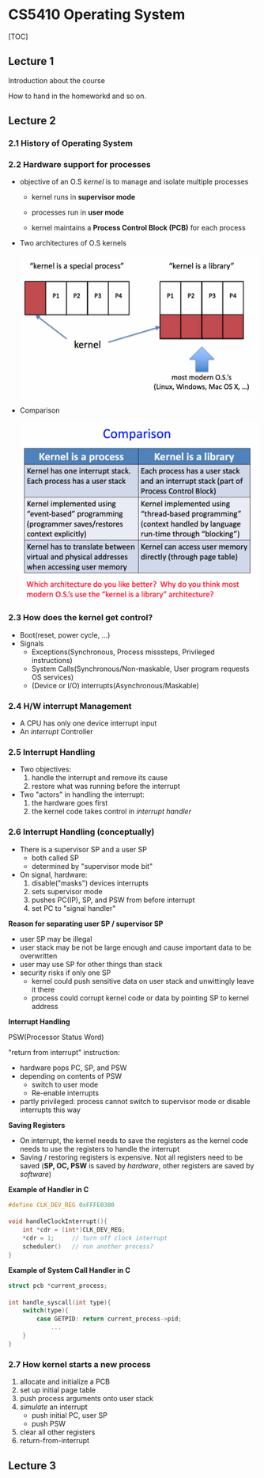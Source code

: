 # CS5410 Operating System



[TOC]

## Lecture 1

Introduction about the course 

How to hand in the homeworkd and so on.

## Lecture 2

### 2.1 History of Operating System



### 2.2 Hardware support for processes

- objective of an O.S *kernel* is to manage and isolate multiple processes

  - kernel runs in **supervisor mode**

  - processes run in **user mode**

  - kernel maintains a **Process Control  Block (PCB)** for each process 

- Two architectures of O.S kernels

  <img src="https://github.com/daylightZhang/Computer-Science-Study-Notes/blob/main/2022%20Spring/CS5410%20Operating%20System.assets/image-20220127132414197.png?raw=true" style="zoom: 67%;" />

- Comparison

  <img src="https://github.com/daylightZhang/Computer-Science-Study-Notes/blob/main/2022%20Spring/CS5410%20Operating%20System.assets/image-20220127132605055.png?raw=true" alt="image-20220127132605055" style="zoom: 50%;" />

### 2.3 How does the kernel get control?

- Boot(reset, power cycle, ...)
- Signals
  - Exceptions(Synchronous, Process misssteps, Privileged instructions)
  - System Calls(Synchronous/Non-maskable, User program requests OS services)
  - (Device or I/O) interrupts(Asynchronous/Maskable)

### 2.4 H/W interrupt Management

- A CPU has only one device interrupt input
- An *interrupt* Controller

### 2.5 Interrupt Handling

- Two objectives:
  1. handle the interrupt and remove its cause
  2. restore what was running before the interrupt
- Two "actors" in handling the interrupt:
  1. the hardware goes first
  2. the kernel code takes control in *interrupt handler*

### 2.6 Interrupt Handling (conceptually)

- There is a supervisor SP and a user SP
  - both called SP
  - determined by "supervisor mode bit"
- On signal, hardware:
  1. disable("masks") devices interrupts
  2. sets supervisor mode
  3. pushes PC(IP), SP, and PSW from before interrupt
  4. set PC to "signal handler"

**Reason for separating user SP / supervisor SP**

- user SP may be illegal
- user stack may be not be large enough and cause important data to be overwritten
- user may use SP for other things than stack
- security risks if only one SP
  - kernel could push sensitive data on user stack and unwittingly leave it there
  - process could corrupt kernel code or data by pointing SP to kernel address

**Interrupt Handling**

PSW(Processor Status Word)

"return from interrupt" instruction:

- hardware pops PC, SP, and PSW
- depending on contents of PSW
  - switch to user mode
  - Re-enable interrupts
- partly privileged: process cannot switch to supervisor mode or disable interrupts this way

**Saving Registers**

- On interrupt, the kernel needs to save the registers as the kernel code needs to use the registers to handle the interrupt
- Saving / restoring registers is expensive. Not all registers need to be saved (**SP, OC, PSW** is saved by *hardware*, other registers are saved by *software*)

**Example of Handler in C**

```c
#define CLK_DEV_REG 0xFFFE0300

void handleClockInterrupt(){
    int *cdr = (int*)CLK_DEV_REG;
    *cdr = 1;     // turn off clock interrupt
    scheduler()   // run another process?
}
```

**Example of System Call Handler in C**

```C
struct pcb *current_process;

int handle_syscall(int type){
    switch(type){
        case GETPID: return current_process->pid;
            ...
    }
}
```

### 2.7 How kernel starts a new process

1. allocate and initialize a PCB
2. set up initial page table
3. push process arguments onto user stack
4. *simulate* an interrupt
   - push initial PC, user SP
   - push PSW
5. clear all other registers
6. return-from-interrupt

## Lecture 3
